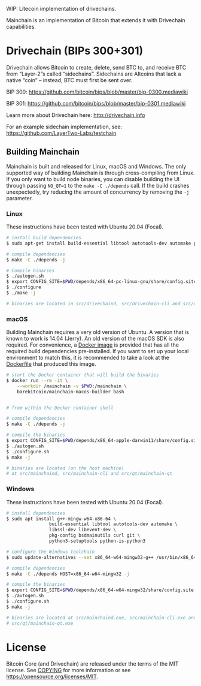 WIP: Litecoin implementation of drivechains.

Mainchain is an implementation of Bitcoin that extends it with Drivechain capabilities.

# Drivechain (BIPs 300+301)

Drivechain allows Bitcoin to create, delete, send BTC to, and receive BTC from “Layer-2”s called “sidechains”. Sidechains are Altcoins that lack a native “coin” – instead, BTC must first be sent over.

BIP 300:
https://github.com/bitcoin/bips/blob/master/bip-0300.mediawiki

BIP 301:
https://github.com/bitcoin/bips/blob/master/bip-0301.mediawiki

Learn more about Drivechain here:
http://drivechain.info

For an example sidechain implementation, see: https://github.com/LayerTwo-Labs/testchain

## Building Mainchain

Mainchain is built and released for Linux, macOS and Windows. The only supported
way of building Mainchain is through cross-compiling from Linux. If you only want
to build node binaries, you can disable building the UI through passing `NO_QT=1`
to the `make -C ./depends` call. If the build crashes unexpectedly, try reducing
the amount of concurrency by removing the `-j` parameter.

### Linux

These instructions have been tested with Ubuntu 20.04 (Focal).

```bash
# install build dependencies 
$ sudo apt-get install build-essential libtool autotools-dev automake pkg-config libssl-dev libevent-dev bsdmainutils python3

# compile dependencies
$ make -C ./depends -j

# Compile binaries
$ ./autogen.sh
$ export CONFIG_SITE=$PWD/depends/x86_64-pc-linux-gnu/share/config.site
$ ./configure
$ ./make -j

# binaries are located in src/drivechaind, src/drivechain-cli and src/qt/drivechain-qt
```

### macOS

Building Mainchain requires a very old version of Ubuntu. A version that is 
known to work is 14.04 (Jerry). An old version of the macOS SDK is also required.
For convenience, a [Docker image](https://hub.docker.com/r/barebitcoin/mainchain-macos-builder)
is provided that has all the required build dependencies pre-installed. 
If you want to set up your local environment to match this, it is recommended
to take a look at the [Dockerfile](./contrib/Dockerfile.macosbuilder) that 
produced this image. 

```bash
# start the Docker container that will build the binaries
$ docker run --rm -it \
    --workdir /mainchain -v $PWD:/mainchain \
    barebitcoin/mainchain-macos-builder bash


# from within the Docker container shell

# compile dependencies
$ make -C ./depends -j

# compile the binaries
$ export CONFIG_SITE=$PWD/depends/x86_64-apple-darwin11/share/config.site
$ ./autogen.sh
$ ./configure.sh
$ make -j

# binaries are located (on the host machine) 
# at src/mainchaind, src/mainchain-cli and src/qt/mainchain-qt
```

### Windows

These instructions have been tested with Ubuntu 20.04 (Focal).

```bash
# install dependencies
$ sudo apt install g++-mingw-w64-x86-64 \
                build-essential libtool autotools-dev automake \
                libssl-dev libevent-dev \
                pkg-config bsdmainutils curl git \
                python3-setuptools python-is-python3 

# configure the Windows toolchain
$ sudo update-alternatives --set x86_64-w64-mingw32-g++ /usr/bin/x86_64-w64-mingw32-g++-posix

# compile dependencies
$ make -C ./depends HOST=x86_64-w64-mingw32 -j

# compile the binaries
$ export CONFIG_SITE=$PWD/depends/x86_64-w64-mingw32/share/config.site
$ ./autogen.sh
$ ./configure.sh
$ make -j

# binaries are located at src/mainchaind.exe, src/mainchain-cli.exe and
# src/qt/mainchain-qt.exe
```

# License

Bitcoin Core (and Drivechain) are released under the terms of the MIT license. See [COPYING](COPYING) for more
information or see https://opensource.org/licenses/MIT.
